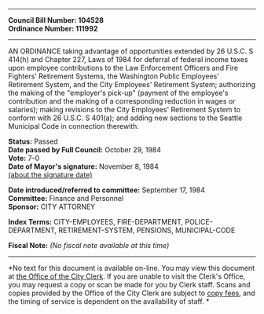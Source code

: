* * * * *  
  
**Council Bill Number: [](#h0)[](#h2)104528**   
**Ordinance Number: 111992**  
  
* * * * *  
  
AN ORDINANCE taking advantage of opportunities extended by 26 U.S.C. S 414(h) and Chapter 227, Laws of 1984 for deferral of federal income taxes upon employee contributions to the Law Enforcement Officers and Fire Fighters' Retirement Systems, the Washington Public Employees' Retirement System, and the City Employees' Retirement System; authorizing the making of the "employer's pick-up" (payment of the employee's contribution and the making of a corresponding reduction in wages or salaries); making revisions to the City Employees' Retirement System to conform with 26 U.S.C. S 401(a); and adding new sections to the Seattle Municipal Code in connection therewith.  
  
**Status:** Passed   
**Date passed by Full Council:** October 29, 1984   
**Vote:** 7-0   
**Date of Mayor's signature:** November 8, 1984   
[(about the signature date)](/~public/approvaldate.htm)   
  
  
**Date introduced/referred to committee:** September 17, 1984   
**Committee:** Finance and Personnel   
**Sponsor:** CITY ATTORNEY   
  
**Index Terms:** CITY-EMPLOYEES, FIRE-DEPARTMENT, POLICE-DEPARTMENT, RETIREMENT-SYSTEM, PENSIONS, MUNICIPAL-CODE  
  
**Fiscal Note:** *(No fiscal note available at this time)*  
  
* * * * *  
  
*No text for this document is available on-line. You may view this document at [the Office of the City Clerk](http://www.seattle.gov/leg/clerk/contactUs.htm). If you are unable to visit the Clerk's Office, you may request a copy or scan be made for you by Clerk staff. Scans and copies provided by the Office of the City Clerk are subject to [copy fees](http://clerk.seattle.gov/~public/clerkfees.htm), and the timing of service is dependent on the availability of staff. *  
  
  

